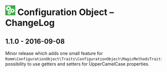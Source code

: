 # ![Configuration Object](Documentation/Images/configuration-object-icon@medium.png) Configuration Object – ChangeLog

1.1.0 - 2016-09-08
------------------

Minor release which adds one small feature for `Romm\ConfigurationObject\Traits\ConfigurationObject\MagicMethodsTrait`: possibility to use getters and setters for UpperCamelCase properties.
